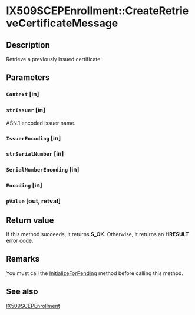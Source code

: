 # IX509SCEPEnrollment::CreateRetrieveCertificateMessage

## Description

Retrieve a previously issued certificate.

## Parameters

### `Context` [in]

### `strIssuer` [in]

ASN.1 encoded issuer name.

### `IssuerEncoding` [in]

### `strSerialNumber` [in]

### `SerialNumberEncoding` [in]

### `Encoding` [in]

### `pValue` [out, retval]

## Return value

If this method succeeds, it returns **S_OK**. Otherwise, it returns an **HRESULT** error code.

## Remarks

You must call the [InitializeForPending](https://learn.microsoft.com/windows/desktop/api/certenroll/nf-certenroll-ix509scepenrollment-initializeforpending) method before calling this method.

## See also

[IX509SCEPEnrollment](https://learn.microsoft.com/windows/desktop/api/certenroll/nn-certenroll-ix509scepenrollment)